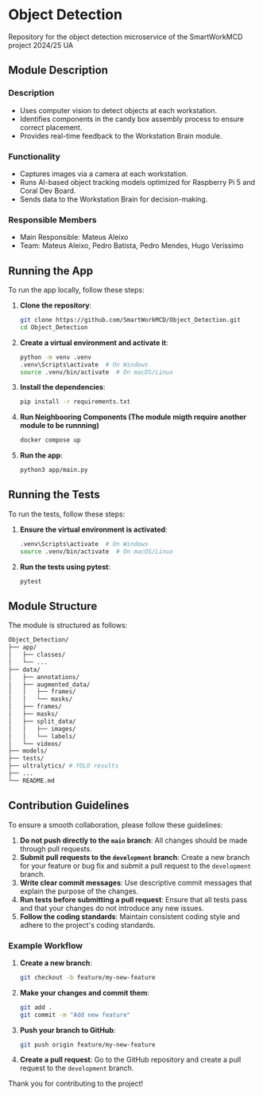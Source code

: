 # Object Detection

Repository for the object detection microservice of the SmartWorkMCD project 2024/25 UA

## Module Description

### Description

- Uses computer vision to detect objects at each workstation.
- Identifies components in the candy box assembly process to ensure correct
placement.
- Provides real-time feedback to the Workstation Brain module.

### Functionality

- Captures images via a camera at each workstation.
- Runs AI-based object tracking models optimized for Raspberry Pi 5 and Coral Dev
Board.
- Sends data to the Workstation Brain for decision-making.

### Responsible Members

- Main Responsible: Mateus Aleixo
- Team: Mateus Aleixo, Pedro Batista, Pedro Mendes, Hugo Veríssimo

## Running the App

To run the app locally, follow these steps:

1. **Clone the repository**:

    ```sh
    git clone https://github.com/SmartWorkMCD/Object_Detection.git
    cd Object_Detection
    ```

2. **Create a virtual environment and activate it**:

    ```sh
    python -m venv .venv
    .venv\Scripts\activate  # On Windows
    source .venv/bin/activate  # On macOS/Linux
    ```

3. **Install the dependencies**:

    ```sh
    pip install -r requirements.txt
    ```

4. **Run Neighbooring Components (The module migth require another module to be runnning)**

    ```sh
    docker compose up
    ```

5. **Run the app**:

    ```sh
    python3 app/main.py
    ```

## Running the Tests

To run the tests, follow these steps:

1. **Ensure the virtual environment is activated**:

    ```sh
    .venv\Scripts\activate  # On Windows
    source .venv/bin/activate  # On macOS/Linux
    ```

2. **Run the tests using pytest**:

    ```sh
    pytest
    ```

## Module Structure

The module is structured as follows:

```sh
Object_Detection/
├── app/
│   ├── classes/
│   └── ...
├── data/
│   ├── annotations/
│   ├── augmented_data/
│   │   ├── frames/
│   │   └── masks/
│   ├── frames/
│   ├── masks/
│   ├── split_data/
│   │   ├── images/
│   │   └── labels/
│   └── videos/
├── models/
├── tests/
├── ultralytics/ # YOLO results
├── ...
└── README.md
```

## Contribution Guidelines

To ensure a smooth collaboration, please follow these guidelines:

1. **Do not push directly to the `main` branch**: All changes should be made through pull requests.
2. **Submit pull requests to the `development` branch**: Create a new branch for your feature or bug fix and submit a pull request to the `development` branch.
3. **Write clear commit messages**: Use descriptive commit messages that explain the purpose of the changes.
4. **Run tests before submitting a pull request**: Ensure that all tests pass and that your changes do not introduce any new issues.
5. **Follow the coding standards**: Maintain consistent coding style and adhere to the project's coding standards.

### Example Workflow

1. **Create a new branch**:

    ```sh
    git checkout -b feature/my-new-feature
    ```

2. **Make your changes and commit them**:

    ```sh
    git add .
    git commit -m "Add new feature"
    ```

3. **Push your branch to GitHub**:

    ```sh
    git push origin feature/my-new-feature
    ```

4. **Create a pull request**: Go to the GitHub repository and create a pull request to the `development` branch.

Thank you for contributing to the project!
